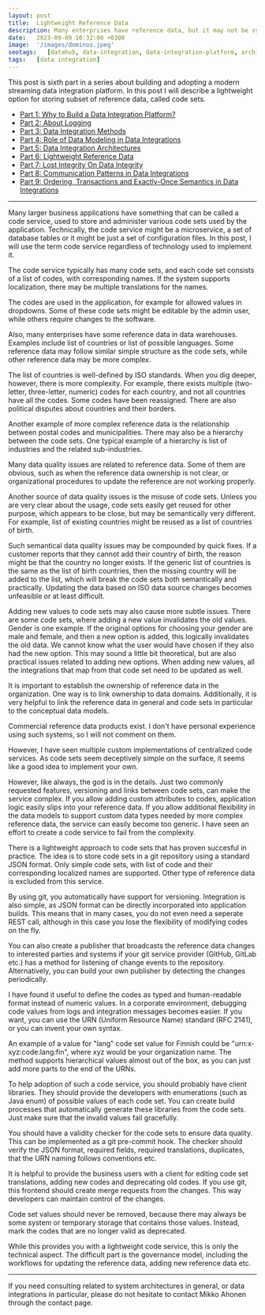 ```yaml
---
layout: post
title:  Lightweight Reference Data
description: Many enterprises have reference data, but it may not be systematically managed. There may be some code sets in data warehouse tables. Some larger business applications may internally some code sets as well. This post describes a lightweight option for storing subset of reference data, called code sets.
date:   2023-09-09 10:32:00 +0300
image:  '/images/dominos.jpeg'
seotags:   [datahub, data-integration, data-integration-platform, architecture, integration, data-modeling, reference-data, code-sets, code-service]
tags:   [data integration]
---
```

This post is sixth part in a series about building and adopting a modern streaming data integration platform. In this post 
I will describe a lightweight option for storing subset of reference data, called code sets.

* [Part 1: Why to Build a Data Integration Platform?](https://jauzo.com/2023/08/11/why-dip/)
* [Part 2: About Logging](https://jauzo.com/2023/08/25/logging/)
* [Part 3: Data Integration Methods](https://jauzo.com/2023/08/28/data-integration-methods/)
* [Part 4: Role of Data Modeling in Data Integrations](https://jauzo.com/2023/08/29/data-modeling/)
* [Part 5: Data Integration Architectures](https://jauzo.com/2023/09/08/data-integration-architectures/)
* [Part 6: Lightweight Reference Data](https://jauzo.com/2023/09/09/lightweight-reference-data/)
* [Part 7: Lost Integrity On Data Integrity](https://jauzo.com/2023/09/09/data-integrity/)
* [Part 8: Communication Patterns in Data Integrations](https://jauzo.com/2023/09/11/data-integration-communication-patterns/)
* [Part 9: Ordering, Transactions and Exactly-Once Semantics in Data Integrations](https://jauzo.com/2023/12/12/data-integration-ordering-etc/)

***

Many larger business applications have something that can be called a code
service,  used to store and administer various code sets used by the
application. Technically, the code service might be a microservice, a set of
database tables or it might be just a set of configuration files. In this post,
I will use the term code service regardless of technology used to implement it.

The code service typically has many code sets, and each code set consists of a list of codes, 
with corresponding names. If the system supports localization, there may be multiple translations 
for the names. 

The codes are used in the application, for example for allowed values in dropdowns. Some of 
these code sets might be editable by the admin user, while others require changes to the 
software.

Also, many enterprises have some reference data in data warehouses. Examples include
list of countries or list of possible languages. Some reference data may 
follow similar simple structure as the code sets, while other reference data may 
be more complex.

The list of countries is well-defined by ISO standards. When you dig deeper, however,
there is more complexity. For example, there exists multiple (two-letter, three-letter, numeric) 
codes for each country, and not all countries have all the codes. Some codes have been
reassigned. There are also political disputes about countries and their borders.

Another example of more complex reference data is the relationship between
postal codes and municipalities.  There may also be a hierarchy between the code
sets. One typical example of a hierarchy is list of industries and the related sub-industries.

Many data quality issues are related to reference data. Some of them are obvious, 
such as when the reference data ownership is not clear, or organizational procedures to update 
the reference are not working properly. 

Another source of data quality issues is the misuse of code sets. Unless you are 
very clear about the usage, code sets easily get reused for other purpose, which appears to 
be close, but may be semantically very different. For example, list of existing 
countries might be reused as a list of countries of birth.

Such semantical data quality issues may be compounded by quick fixes. If 
a customer reports that they cannot add their country of birth, the reason might be that the country 
no longer exists. If the generic list of countries is the same as the list of 
birth countries, then the missing country will be added to the list, which will 
break the code sets both semantically and practically. Updating the data based on ISO data source
changes becomes unfeasible or at least difficult.

Adding new values to code sets may also cause more subtle issues. There are
some code sets, where adding a new value invalidates the old values. Gender is
one example. If the original options for choosing your gender are male and female, and then a new 
option is added, this logically invalidates the old data. We cannot know what the user would have
chosen if they also had the new option. This may sound a little bit theoretical, but are also practical 
issues related to adding new options. When adding new values, all the integrations that map from that code 
set need to be updated as well.

It is important to establish the ownership of reference data in the organization. One way is to
link ownership to data domains. Additionally, it is very helpful to link the reference data in general
and code sets in particular to the conceptual data models.

Commercial reference data products exist. I don't have personal experience using such 
systems, so I will not comment on them.

However, I have seen multiple custom implementations of centralized code services. As code sets
seem deceptively simple on the surface, it seems like a good idea to implement your own.

However, like always, the god is in the details. Just two commonly requested features, 
versioning and links between code sets, can make the service complex. If you allow
adding custom attributes to codes, application logic easily slips into your reference data.
If you allow additional flexibility in the data models to support custom data types needed by more
complex reference data, the service can easily become too generic. I have seen 
an effort to create a code service to fail from the complexity.

There is a lightweight approach to code sets that has proven succesful in
practice. The idea is to store code sets in a git repository using a standard JSON
format. Only simple code sets, with list of code and their corresponding localized names 
are supported. Other type of reference data is excluded from this service.

By using git, you automatically have support for versioning.  Integration
is also simple, as JSON format can be directly incorporated into application builds. 
This means that in many cases, you do not even need a seperate REST call, although in this case you
lose the flexibility of modifying codes on the fly.

You can also create a publisher that broadcasts the reference data changes to interested parties and systems
if your git service provider (GitHub, GitLab etc.) has a method for listening of change events to the
repository. Alternatively, you can build your own publisher by detecting the changes periodically.

I have found it useful to define the codes as typed and human-readable format 
instead of numeric values. In a corporate environment, debugging code values
from logs and integration messages becomes easier. If you want, you can use the URN (Uniform
Resource Name) standard (RFC 2141), or you can invent your own syntax.

An example of a value for "lang" code set value for Finnish could be "urn:x-xyz:code:lang:fin", where xyz 
would be your organization name. The method supports hierarchical values almost out of the box, as 
you can just add more parts to the end of the URNs.

To help adoption of such a code service, you should probably have client libraries. They should provide
the developers with enumerations (such as Java enum) of possible values of each code set. You can create 
build processes that automatically generate these libraries from the code sets. Just make sure that the
invalid values fail gracefully.

You should have a validity checker for the code sets to ensure data quality. This can be implemented
as a git pre-commit hook. The checker should verify the JSON format, required fields, required translations, 
duplicates, that the URN naming follows conventions etc.

It is helpful to provide the business users with a client for editing code set translations,
adding new codes and deprecating old codes. If you use git, this frontend should create merge 
requests from the changes. This way developers can maintain control of the changes.

Code set values should never be removed, because there may always be some system or temporary 
storage that contains those values. Instead, mark the codes that are no longer valid as deprecated.

While this provides you with a lightweight code service, this is only the technical aspect. The difficult part 
is the governance model, including the workflows for updating the reference data, adding new reference data etc.

***

If you need consulting related to system architectures in general, or data integrations in
particular, please do not hesitate to contact Mikko Ahonen through the contact page.
